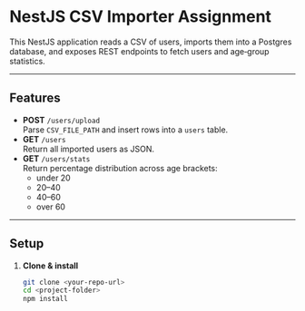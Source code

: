 <!-- README.md -->

# NestJS CSV Importer Assignment

This NestJS application reads a CSV of users, imports them into a Postgres database, and exposes REST endpoints to fetch users and age‐group statistics.

---

## Features

- **POST** `/users/upload`  
  Parse `CSV_FILE_PATH` and insert rows into a `users` table.
- **GET** `/users`  
  Return all imported users as JSON.
- **GET** `/users/stats`  
  Return percentage distribution across age brackets:  
  - under 20  
  - 20–40  
  - 40–60  
  - over 60  

---

## Setup

1. **Clone & install**  
   ```bash
   git clone <your-repo-url>
   cd <project-folder>
   npm install
